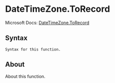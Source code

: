 ---
---

# DateTimeZone.ToRecord

Microsoft Docs: [DateTimeZone.ToRecord](https://docs.microsoft.com/en-us/powerquery-m/datetimezone-torecord)

## Syntax

```powerquery-m
Syntax for this function.
```

## About

About this function.

